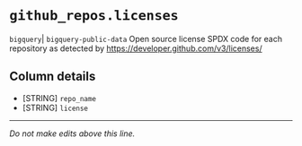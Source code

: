 # `github_repos.licenses`
`bigquery`| `bigquery-public-data`
Open source license SPDX code for each repository as detected by https://developer.github.com/v3/licenses/

## Column details
* [STRING]    `repo_name`
* [STRING]    `license`

-------------------------------------------------------------------------------
*Do not make edits above this line.*

